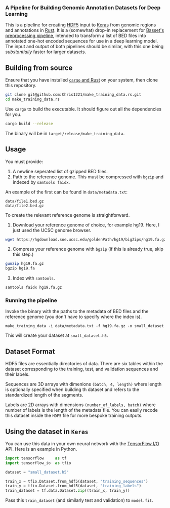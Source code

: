 ### A Pipeline for Building Genomic Annotation Datasets for Deep Learning

This is a pipeline for creating [HDF5](https://www.hdfgroup.org/solutions/hdf5) input to [Keras](https://keras.io/) from genomic regions and annotations in [Rust](https://www.rust-lang.org). It is a (somewhat) drop-in replacement for [Basset's preprocessing pipeline](https://github.com/davek44/Basset/blob/master/docs/preprocess.md), intended to transform a list of BED files into annotated one-hot encoded sequences for use in a deep learning model. The input and output of both pipelines should be similar, with this one being *substantially* faster for larger datasets.

## Building from source

Ensure that you have installed [`cargo` and Rust](https://doc.rust-lang.org/cargo/getting-started/installation.html) on your system, then clone this repository. 

```sh
git clone git@github.com:Chris1221/make_training_data.rs.git
cd make_training_data.rs
```

Use `cargo` to build the executable. It should figure out all the dependencies for you.

```sh
cargo build --release
```

The binary will be in `target/release/make_training_data`.

## Usage

You must provide:

1. A newline seperated list of gzipped BED files.
2. Path to the reference genome. This must be compressed with `bgzip` and indexed by `samtools faidx`. 

An example of the first can be found in `data/metadata.txt`:

```
data/file1.bed.gz
data/file2.bed.gz
```

To create the relevant reference genome is straightforward. 

1. Download your reference genome of choice, for example hg19. Here, I just used the UCSC genome browser. 

```sh
wget https://hgdownload.soe.ucsc.edu/goldenPath/hg19/bigZips/hg19.fa.gz
```

2. Compress your reference genome with `bgzip` (if this is already true, skip this step.)

```sh
gunzip hg19.fa.gz
bgzip hg19.fa
```

3. Index with `samtools`.

```sh
samtools faidx hg19.fa.gz
```

### Running the pipeline

Invoke the binary with the paths to the metadata of BED files and the reference genome (you don't have to specify where the index is). 

```
make_training_data -i data/metadata.txt -f hg19.fa.gz -o small_dataset
```

This will create your dataset at `small_dataset.h5`.

## Dataset Format

HDF5 files are essentially directories of data. There are six tables within the dataset corresponding to the training, test, and validation sequences and their labels. 

Sequences are 3D arrays with dimenions `(batch, 4, length)` where length is optionally specified when building th dataset and refers to the standardized length of the segments. 

Labels are 2D arrays with dimensions `(number_of_labels, batch)` where number of labels is the length of the metadata file. You can easily recode this dataset inside the `HDF5` file for more bespoke training outputs.

## Using the dataset in `Keras`

You can use this data in your own neural network with the [TensorFlow I/O](https://www.tensorflow.org/io) API. Here is an example in Python.

```py
import tensorflow     as tf
import tensorflow_io  as tfio

dataset = "small_dataset.h5"

train_x = tfio.Dataset.from_hdf5(dataset, "training_sequences")
train_y = tfio.Dataset.from_hdf5(dataset, "training_labels")
train_dataset = tf.data.Dataset.zip((train_x, train_y))
```

Pass this `train_dataset` (and similarly test and validation) to `model.fit`. 
